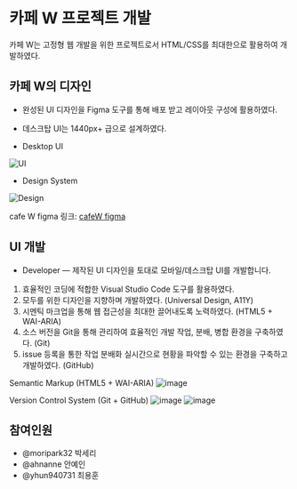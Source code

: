 # 카페 W 프로젝트 개발

카페 W는 고정형 웹 개발을 위한 프로젝트로서 HTML/CSS를 최대한으로 활용하여 개발하였다.

## 카페 W의 디자인

- 완성된 UI 디자인을 Figma 도구를 통해 배포 받고 레이아웃 구성에 활용하였다.
- 데스크탑 UI는 1440px+ 급으로 설계하였다.

- Desktop UI

![UI](https://user-images.githubusercontent.com/56425514/99019720-4f474d00-25a0-11eb-9f72-950a59025680.png)

- Design System

![Design](https://user-images.githubusercontent.com/56425514/99019752-61c18680-25a0-11eb-986f-6ee701b9b63b.png)

cafe W figma 링크: [cafeW figma](https://www.figma.com/file/xxGWMBciUEN4kVX7E2AcIC/Cafe-W)

## UI 개발

- Developer — 제작된 UI 디자인을 토대로 모바일/데스크탑 UI를 개발합니다.

1. 효율적인 코딩에 적합한 Visual Studio Code 도구를 활용하였다.
1. 모두를 위한 디자인을 지향하며 개발하였다. (Universal Design, A11Y)
1. 시멘틱 마크업을 통해 웹 접근성을 최대한 끌어내도록 노력하였다. (HTML5 + WAI-ARIA)
1. 소스 버전을 Git을 통해 관리하여 효율적인 개발 작업, 분배, 병합 환경을 구축하였다. (Git)
1. issue 등록을 통한 작업 분배화 실시간으로 현황을 파악할 수 있는 환경을 구축하고 개발하였다. (GitHub)

Semantic Markup (HTML5 + WAI-ARIA)
![image](https://user-images.githubusercontent.com/56425514/99020570-3b9ce600-25a2-11eb-8af2-3fa2681ad232.png)

Version Control System (Git + GitHub)
![image](https://user-images.githubusercontent.com/56425514/99020654-68e99400-25a2-11eb-81df-382661fe56b0.png)
![image](https://user-images.githubusercontent.com/56425514/99020841-b403a700-25a2-11eb-9bcc-353df5c1cdcb.png)

## 참여인원
- @moripark32 박세리
- @ahnanne 안예인
- @yhun940731 최용훈
